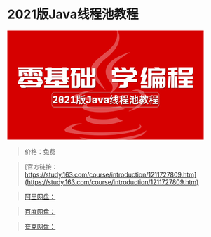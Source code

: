 # 2021版Java线程池教程

![img](../../../assets/study163/free/239ebd6f649c4a37b3672580cb82d2c7.jpeg)

> 价格：免费

> [官方链接：https://study.163.com/course/introduction/1211727809.htm](https://study.163.com/course/introduction/1211727809.htm)

> [阿里网盘：]()

> [百度网盘：]()

> [夸克网盘：]()
